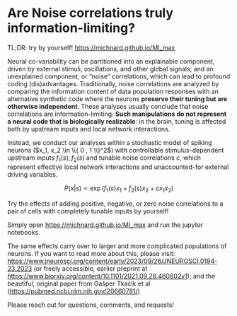 # Are Noise correlations truly information-limiting?
TL;DR: try by yourself! https://michnard.github.io/MI_max

Neural co-variability can be partitioned into an explainable component, driven by external stimuli, oscillations, and other global signals; and an unexplained component, or “noise” correlations, which can lead to profound coding (dis)advantages.
Traditionally, noise correlations are analyzed by comparing the information content of data population responses with an alternative synthetic code where the neurons **preserve their tuning but are otherwise independent**. 
These analyses usually conclude that noise correlations are information-limiting. **Such manipulations do not represent a neural code that is biologically realizable**: in the brain, tuning is affected both by upstream inputs and local network interactions. 

Instead, we conduct our analyses within a stochastic model of spiking neurons ($x_1, x_2 \in \\{ 0 , 1 \\}^2$) with controllable stimulus-dependent upstream inputs $f_1(s),f_2(s)$ and tunable noise correlations $c$, which represent effective local network interactions and unaccounted-for external driving variables.

$$P(x | s) \propto \exp (f_1(s)x_1 + f_2(s)x_2 + c x_1x_2)$$

Try the effects of adding positive, negative, or zero noise correlations to a pair of cells with completely tunable inputs by yourself!

Simply open https://michnard.github.io/MI_max and run the jupyter notebooks.

The same effects carry over to larger and more complicated populations of neurons. If you want to read more about this, please visit: https://www.jneurosci.org/content/early/2023/09/26/JNEUROSCI.0194-23.2023 (or freely accessible, earlier preprint at https://www.biorxiv.org/content/10.1101/2021.09.28.460602v1); and the beautiful, original paper from Gašper Tkačik et al (https://pubmed.ncbi.nlm.nih.gov/20660781/)

Please reach out for questions, comments, and requests!

